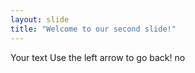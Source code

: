 ```yaml
---
layout: slide
title: "Welcome to our second slide!"
---
```

Your text
Use the left arrow to go back!
no
